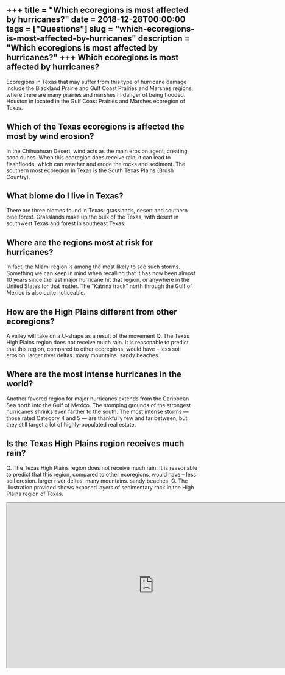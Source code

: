 +++
title = "Which ecoregions is most affected by hurricanes?"
date = 2018-12-28T00:00:00
tags = ["Questions"]
slug = "which-ecoregions-is-most-affected-by-hurricanes"
description = "Which ecoregions is most affected by hurricanes?"
+++
Which ecoregions is most affected by hurricanes?
------------------------------------------------

Ecoregions in Texas that may suffer from this type of hurricane damage include the Blackland Prairie and Gulf Coast Prairies and Marshes regions, where there are many prairies and marshes in danger of being flooded. Houston in located in the Gulf Coast Prairies and Marshes ecoregion of Texas.

Which of the Texas ecoregions is affected the most by wind erosion?
-------------------------------------------------------------------

In the Chihuahuan Desert, wind acts as the main erosion agent, creating sand dunes. When this ecoregion does receive rain, it can lead to flashfloods, which can weather and erode the rocks and sediment. The southern most ecoregion in Texas is the South Texas Plains (Brush Country).

What biome do I live in Texas?
------------------------------

There are three biomes found in Texas: grasslands, desert and southern pine forest. Grasslands make up the bulk of the Texas, with desert in southwest Texas and forest in southeast Texas.

Where are the regions most at risk for hurricanes?
--------------------------------------------------

In fact, the Miami region is among the most likely to see such storms. Something we can keep in mind when recalling that it has now been almost 10 years since the last major hurricane hit that region, or anywhere in the United States for that matter. The “Katrina track” north through the Gulf of Mexico is also quite noticeable.

How are the High Plains different from other ecoregions?
--------------------------------------------------------

A valley will take on a U-shape as a result of the movement Q. The Texas High Plains region does not receive much rain. It is reasonable to predict that this region, compared to other ecoregions, would have – less soil erosion. larger river deltas. many mountains. sandy beaches.

Where are the most intense hurricanes in the world?
---------------------------------------------------

Another favored region for major hurricanes extends from the Caribbean Sea north into the Gulf of Mexico. The stomping grounds of the strongest hurricanes shrinks even farther to the south. The most intense storms — those rated Category 4 and 5 — are thankfully few and far between, but they still target a lot of highly-populated real estate.

Is the Texas High Plains region receives much rain?
---------------------------------------------------

Q. The Texas High Plains region does not receive much rain. It is reasonable to predict that this region, compared to other ecoregions, would have – less soil erosion. larger river deltas. many mountains. sandy beaches. Q. The illustration provided shows exposed layers of sedimentary rock in the High Plains region of Texas.

<iframe allow="accelerometer; autoplay; clipboard-write; encrypted-media; gyroscope; picture-in-picture" allowfullscreen="" class="__youtube_prefs__  epyt-is-override  no-lazyload" data-no-lazy="1" data-origheight="433" data-origwidth="770" data-skipgform_ajax_framebjll="" height="433" id="_ytid_11116" loading="lazy" src="https://www.youtube.com/embed/_zKU6zvxzz8?enablejsapi=1&autoplay=0&cc_load_policy=0&cc_lang_pref=&iv_load_policy=1&loop=0&modestbranding=0&rel=1&fs=1&playsinline=0&autohide=2&theme=dark&color=red&controls=1&" title="YouTube player" width="770"></iframe>